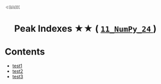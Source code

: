 <p align="left">
  <a href="../README.md">
    <img src="../../Z99-OTHERS/00-common/00-back.png" style="width:10%">
  </a>
</p>

<div align="center">
  <h1>
    Peak Indexes ★★ (
      <a href="https://drive.google.com/file/d/1u3KY4HE1r1rZpZYxCR8JmIsgPA8-URct/view?usp=drive_link">
        <code>11_NumPy_24</code>
      </a>
    )
  </h1>
</div>

# Contents

-   [test1]()
-   [test2]()
-   [test3]()
